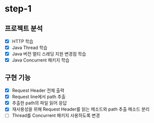 # step-1

## 프로젝트 분석
- [x] HTTP 학습
- [x] Java Thread 학습
- [x] Java 버전 멀티 스레딩 지원 변경점 학습
- [x] Java Concurrent 패키지 학습

## 구현 기능
- [x] Request Header 전체 출력
- [x] Request line에서 path 추출
- [x] 추출한 path의 파일 읽어 응답 
- [x] 재사용성을 위해 Request Header를 읽는 메소드와 path 추출 메소드 분리
- [ ] Thread를 Concurrent 패키지 사용하도록 변경
